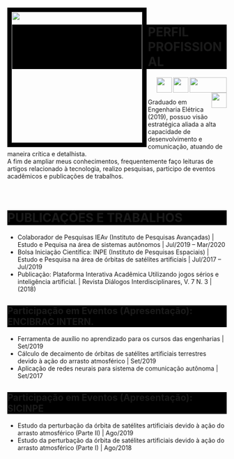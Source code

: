 <br>
<img style="border:10px solid black" align="left" width="300" height="300" src="https://avatars2.githubusercontent.com/u/59963253?s=460&amp;u=7323bedc1340e20783e611ce1f8061503281255f&amp;v=4">
<h1 style="background-color:black;">PERFIL PROFISSIONAL</h1>
<a href="mailto:rodolfoshimotsu@gmail.com?subject=contato_curriculo">
  <img align="right" width="85" height="35" src="https://ssl.gstatic.com/ui/v1/icons/mail/rfr/logo_gmail_lockup_default_1x.png"><a/>
<a href="https://www.facebook.com/slyu89/">
  <img align="right" width="35" height="35" src="https://facebookbrand.com/wp-content/uploads/2019/04/f_logo_RGB-Hex-Blue_512.png?w=512&amp;h=512"><a/>
<a href="https://www.linkedin.com/in/rodolfo-lyu-shimotsu-127860179/">
  <img align="right" width="35" height="35" src="https://content.linkedin.com/content/dam/me/business/en-us/amp/brand-site/v2/bg/LI-Bug.svg.original.svg"><a/>
<a href="https://github.com/shimotsulyu">
  <img align="right" width="35" height="35" src="https://github.githubassets.com/images/modules/logos_page/GitHub-Mark.png"><a/>
<br>
<br>
  <p>Graduado em <stroke>Engenharia Elétrica</stroke> (2019), possuo visão estratégica aliada a alta capacidade de desenvolvimento e comunicação, atuando de maneira crítica e detalhista.<br>A fim de ampliar meus conhecimentos, frequentemente faço leituras de artigos relacionado à tecnologia, realizo pesquisas, participo de eventos acadêmicos e publicações de trabalhos.</p>
<br clear="both"/>

<h1 style="background-color:black;">PUBLICAÇÕES E TRABALHOS</h1>
<ul>
  <li>Colaborador de Pesquisas IEAv (Instituto de Pesquisas Avançadas) | Estudo e Pequisa na área de sistemas autônomos | Jul/2019 – Mar/2020</li>
  <li>Bolsa Iniciação Científica: INPE (Instituto de Pesquisas Espaciais) | Estudo e Pesquisa na área de órbitas de satélites artificiais | Jul/2017 – Jul/2019</li>
  <li>Publicação: Plataforma Interativa Acadêmica Utilizando jogos sérios e inteligência artificial. | Revista Diálogos Interdisciplinares, V. 7 N. 3 | (2018)</li>
</ul>
<h2 style="background-color:black;">Participação em Eventos (Apresentação): ENCIBRAC INTERN.</h2>
<ul>
  <li>Ferramenta de auxílio no aprendizado para os cursos das engenharias | Set/2019</li>
  <li>Cálculo de decaimento de órbitas de satélites artificiais terrestres devido à ação do arrasto atmosférico | Set/2019</li>
  <li>Aplicação de redes neurais para sistema de comunicação autônoma | Set/2017</li>
</ul>
<h2 style="background-color:black;">Participação em Eventos (Apresentação): SICINPE</h2>
<ul>
  <li>Estudo da perturbação da órbita de satélites artificiais devido à ação do arrasto atmosférico (Parte II) | Ago/2019</li>
  <li>Estudo da perturbação da órbita de satélites artificiais devido à ação do arrasto atmosférico (Parte I) | Ago/2018</li>
</ul>

